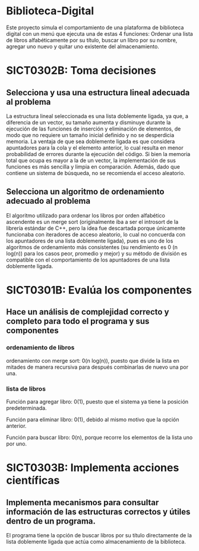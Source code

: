 # Biblioteca-Digital
Este proyecto simula el comportamiento de una plataforma de biblioteca digital con un menú que ejecuta una de estas 4 funciones: Ordenar una lista de libros alfabéticamente por su título, buscar un libro por su nombre, agregar uno nuevo y quitar uno existente del almacenamiento.
# SICT0302B: Toma decisiones
## Selecciona y usa una estructura lineal adecuada al problema
La estructura lineal seleccionada es una lista doblemente ligada, ya que, a diferencia de un vector, su tamaño aumenta y disminuye durante la ejecución de las funciones de inserción y eliminación de elementos, de modo que no requiere un tamaño inicial definido y no se desperdicia memoria. La ventaja de que sea doblemente ligada es que considera apuntadores para la cola y el elemento anterior, lo cual resulta en menor probabilidad de errores durante la ejecución del código. Si bien la memoria total que ocupa es mayor a la de un vector, la implementación de sus funciones es más sencilla y limpia en comparación. Además, dado que contiene un sistema de búsqueda, no se recomienda el acceso aleatorio.
## Selecciona un algoritmo de ordenamiento adecuado al problema
El algoritmo utilizado para ordenar los libros por orden alfabético ascendente es un merge sort (originalmente iba a ser el introsort de la librería estándar de C++, pero la idea fue descartada porque únicamente funcionaba con iteradores de acceso aleatorio, lo cual no concuerda con los apuntadores de una lista doblemente ligada), pues es uno de los algoritmos de ordenamiento más consistentes (su rendimiento es 0 (n log(n)) para los casos peor, promedio y mejor) y su método de división es compatible con el comportamiento de los apuntadores de una lista doblemente ligada.
# SICT0301B: Evalúa los componentes
## Hace un análisis de complejidad correcto y completo para todo el programa y sus componentes
### ordenamiento de libros
ordenamiento con merge sort: 0(n log(n)), puesto que divide la lista en mitades de manera recursiva para después combinarlas de nuevo una por una.
### lista de libros
Función para agregar libro: 0(1), puesto que el sistema ya tiene la posición predeterminada.

Función para eliminar libro: 0(1), debido al mismo motivo que la opción anterior.

Función para buscar libro: 0(n), porque recorre los elementos de la lista uno por uno.

# SICT0303B: Implementa acciones científicas
## Implementa mecanismos para consultar información de las estructuras correctos y útiles dentro de un programa.
El programa tiene la opción de buscar libros por su título directamente de la lista doblemente ligada que actúa como almacenamiento de la biblioteca.
